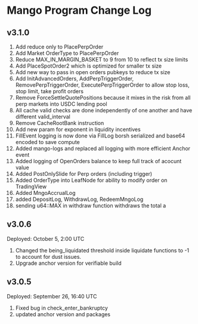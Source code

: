 # Mango Program Change Log

## v3.1.0
1. Add reduce only to PlacePerpOrder
2. Add Market OrderType to PlacePerpOrder
3. Reduce MAX_IN_MARGIN_BASKET to 9 from 10 to reflect tx size limits
4. Add PlaceSpotOrder2 which is optimized for smaller tx size
5. Add new way to pass in open orders pubkeys to reduce tx size
6. Add InitAdvancedOrders, AddPerpTriggerOrder, RemovePerpTriggerOrder, ExecutePerpTriggerOrder to allow stop loss, stop limit, take profit orders
7. Remove ForceSettleQuotePositions because it mixes in the risk from all perp markets into USDC lending pool
8. All cache valid checks are done independently of one another and have different valid_interval
9. Remove CacheRootBank instruction
10. Add new param for exponent in liquidity incentives
11. FillEvent logging is now done via FillLog borsh serialized and base64 encoded to save compute
12. Added mango-logs and replaced all logging with more efficient Anchor event
13. Added logging of OpenOrders balance to keep full track of acocunt value
14. Added PostOnlySlide for Perp orders (including trigger)
15. Added OrderType into LeafNode for ability to modify order on TradingView
16. Added MngoAccrualLog
17. added DepositLog, WithdrawLog, RedeemMngoLog
18. sending u64::MAX in withdraw function withdraws the total a

## v3.0.6
Deployed: October 5, 2:00 UTC
1. Changed the being_liquidated threshold inside liquidate functions to -1 to account for dust issues.
2. Upgrade anchor version for verifiable build

## v3.0.5
Deployed: September 26, 16:40 UTC
1. Fixed bug in check_enter_bankruptcy
2. updated anchor version and packages
